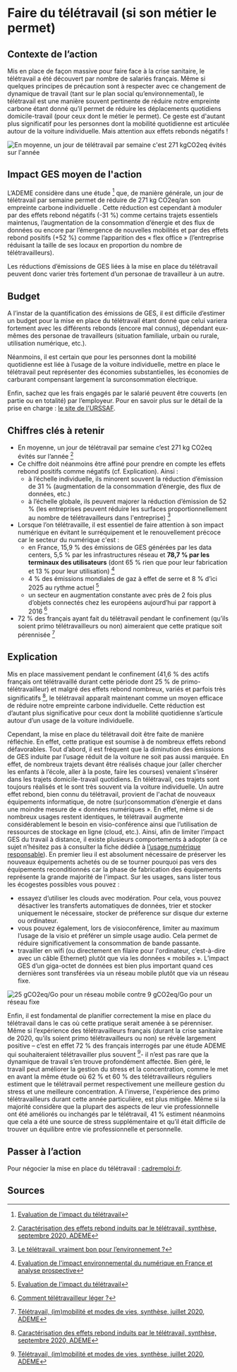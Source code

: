 # Faire du télétravail (si son métier le permet) 

## Contexte de l’action

Mis en place de façon massive pour faire face à la crise sanitaire, le télétravail a été découvert par nombre de salariés français. Même si quelques 
principes de précaution sont à respecter avec ce changement de dynamique de travail (tant sur le plan social qu’environnemental), le télétravail est une 
manière souvent pertinente de réduire notre empreinte carbone étant donné qu’il permet de réduire les déplacements quotidiens domicile-travail (pour ceux 
dont le métier le permet). Ce geste est d'autant plus significatif pour les personnes dont la mobilité quotidienne est articulée autour de la voiture 
individuelle. Mais attention aux effets rebonds négatifs !

![En moyenne, un jour de télétravail par semaine c'est 271 kgCO2eq évités sur l'année](https://ecolab-data.netlify.app/images/Chiffres-cles_Teletravail_v2.png)

## Impact GES moyen de l'action

L’ADEME considère dans une étude [^1] que, de manière générale, un jour de télétravail par semaine permet de réduire de 271 kg CO2eq/an son empreinte
carbone individuelle . Cette réduction est cependant à moduler par des effets rebond négatifs (-31 %) comme certains trajets essentiels maintenus, 
l’augmentation de la consommation d’énergie et des flux de données ou encore par l’émergence de nouvelles mobilités et par des effets rebond positifs (+52 %) comme l’apparition des « flex office » (l’entreprise réduisant la taille de ses locaux en proportion du nombre de télétravailleurs).

Les réductions d’émissions de GES liées à la mise en place du télétravail peuvent donc varier très fortement d’un personae de travailleur à un autre.

## Budget

A l’instar de la quantification des émissions de GES, il est difficile d’estimer un budget pour la mise en place du télétravail étant donné que celui 
variera fortement avec les différents rebonds (encore mal connus), dépendant eux-mêmes des personae de travailleurs (situation familiale, urbain ou rurale, 
utilisation numérique, etc.).

Néanmoins, il est certain que pour les personnes dont la mobilité quotidienne est liée à l’usage de la voiture individuelle, mettre en place le télétravail 
peut représenter des économies substantielles, les économies de carburant compensant largement la surconsommation électrique.

Enfin, sachez que les frais engagés par le salarié peuvent être couverts (en partie ou en totalité) par l’employeur. Pour en savoir plus sur le détail de 
la prise en charge : [le site de l'URSSAF](https://www.urssaf.fr).

## Chiffres clés à retenir

- En moyenne, un jour de télétravail par semaine c’est 271 kg CO2eq évités sur l’année [^2]
- Ce chiffre doit néanmoins être affiné pour prendre en compte les effets rebond positifs comme négatifs (cf. Explication). Ainsi :
  - à l’échelle individuelle, ils minorent souvent la réduction d’émission de 31 % (augmentation de la consommation d’énergie, des flux de données, etc.)
  - à l’échelle globale, ils peuvent majorer la réduction d’émission de 52 % (les entreprises peuvent réduire les surfaces proportionnellement au nombre de 
télétravailleurs dans l'entreprise) [^3]
- Lorsque l’on télétravaille, il est essentiel de faire attention à son impact numérique en évitant le surréquipement et le renouvellement précoce car le secteur du numérique c'est :
  - en France, 15,9 % des émissions de GES générées par les data centers, 5,5 % par les infrastructures réseau et **78,7 % par les terminaux des utilisateurs** (dont 65 % rien que pour leur fabrication et 13 % pour leur utilisation) [^6]
  - 4 % des émissions mondiales de gaz à effet de serre et 8 % d’ici 2025 au rythme actuel [^1]
  - un secteur en augmentation constante avec près de 2 fois plus d’objets connectés chez les européens aujourd’hui par rapport à 2016 [^4]
- 72 % des français ayant fait du télétravail pendant le confinement (qu’ils soient primo télétravailleurs ou non) aimeraient que cette pratique soit 
pérennisée [^5]

## Explication

Mis en place massivement pendant le confinement (41,6 % des actifs français ont télétravaillé durant cette période dont 25 % de primo-télétravailleur) et 
malgré des effets rebond  nombreux, variés et parfois très significatifs  [^2], le télétravail apparaît maintenant comme un moyen efficace de réduire notre 
empreinte carbone individuelle. Cette réduction est d’autant plus significative pour ceux dont la mobilité quotidienne s’articule autour d’un usage de la 
voiture individuelle.

Cependant, la mise en place du télétravail doit être faite de manière réfléchie. En effet, cette pratique est soumise à de nombreux effets rebond 
défavorables. Tout d’abord, il est fréquent que la diminution des émissions de GES induite par l’usage réduit de la voiture ne soit pas aussi marquée. En 
effet, de nombreux trajets devant être réalisés chaque jour (aller chercher les enfants à l’école, aller à la poste, faire les courses) venaient s’insérer 
dans les trajets domicile-travail quotidiens. En télétravail, ces trajets sont toujours réalisés et le sont très souvent via la voiture individuelle. Un 
autre effet rebond, bien connu du télétravail, provient de l'achat de nouveaux équipements informatique, de notre (sur)consommation d’énergie et dans une moindre mesure de « données numériques ». En effet, même si de nombreux usages 
restent identiques, le télétravail augmente considérablement le besoin en visio-conférence ainsi que l’utilisation de ressources de stockage en ligne (cloud,
etc.). Ainsi, afin de limiter l’impact GES du travail à distance, il
existe plusieurs comportements à adopter (à ce sujet n’hésitez pas à consulter la fiche dédiée à [l’usage numérique responsable](https://nosgestesclimat.fr/actions/plus/num%C3%A9rique/usage-responsable)). En premier lieu il est absolument nécessaire de préserver les nouveaux équipements achetés ou de se tourner pourquoi pas vers des équipements reconditionnés car la phase de fabrication des équipements représente la grande majorité de l'impact. Sur les usages, sans  lister tous les écogestes possibles vous pouvez  :
-	essayez d’utiliser les clouds avec modération. Pour cela, vous pouvez désactiver les transferts automatiques de données, trier et stocker uniquement le 
nécessaire, stocker de préference sur disque dur externe ou ordinateur. 
-	vous pouvez également, lors de visioconférence, limiter au maximum l’usage de la visio et préférer un simple usage audio. Cela permet de réduire 
significativement la consommation de bande passante. 
-	travailler en wifi (ou directement en filaire pour l'ordinateur, c’est-à-dire avec un câble Ethernet) plutôt que via les données
« mobiles ». L’impact GES d’un giga-octet de données est bien plus important quand ces dernières sont transférées via un réseau mobile plutôt que via un réseau fixe.

![25 gCO2eq/Go pour un réseau mobile contre 9 gCO2eq/Go pour un réseau fixe](https://ecolab-data.netlify.app/images/Impact_GES_réseaux_data.PNG)


Enfin, il est fondamental de planifier correctement la mise en place du télétravail dans le cas où cette pratique serait amenée à se pérenniser. Même si 
l’expérience des télétravailleurs français (durant la crise sanitaire de 2020, qu’ils soient primo télétravailleurs ou non) se révèle largement positive
– c’est en effet 72 % des français interrogés par une étude ADEME qui souhaiteraient télétravailler plus souvent [^5]- il n’est pas rare que la dynamique de 
travail s’en trouve profondément affectée. Bien géré, le travail peut améliorer la gestion du stress et la concentration, comme le met en avant la même 
étude où 62 % et 60 % des télétravailleurs réguliers estiment que le télétravail permet respectivement une meilleure gestion du stress et une meilleure 
concentration. A l'inverse, l'expérience des primo télétravailleurs durant cette année particulière, est plus mitigée. Même si la majorité considère que la 
plupart des aspects de leur vie professionnelle ont été améliorés ou inchangés par le télétravail, 41 % estiment néanmoins que cela a été une source de 
stress supplémentaire et qu’il était difficile de trouver un équilibre entre vie professionnelle et personnelle. 

## Passer à l’action

Pour négocier la mise en place du télétravail : [cadremploi.fr](https://www.cadremploi.fr/editorial/actualites/actu-emploi/teletravail-leurs-astuces-pour-negocier-des-jours-en-plus).

## Sources

[^1]: [Evaluation de l'impact du télétravail](https://librairie.ademe.fr/mobilite-et-transport/3783-evaluation-de-l-impact-du-teletravail-et-des-tiers-lieux-sur-la-reduction-des-consommations-d-energie-et-des-emissions-de-gaz-a-effet-de-serre-et-sur-l-organisation-des-entreprises.html)
[^2]: [Caractérisation des effets rebond induits par le télétravail, synthèse, septembre 2020, ADEME](https://librairie.ademe.fr/mobilite-et-transport/3776-caracterisation-des-effets-rebond-induits-par-le-teletravail.html)
[^3]: [Le télétravail, vraiment bon pour l’environnement ?](https://presse.ademe.fr/wp-content/uploads/2020/09/ADEME_InfographieTT.pdf)
[^4]: [Comment télétravailleur léger ?](https://librairie.ademe.fr/consommer-autrement/249-comment-teletravailler-leger-.html)
[^5]: [Télétravail, (im)mobilité et modes de vies, synthèse, juillet 2020, ADEME](https://librairie.ademe.fr/consommer-autrement/314-teletravail-immobilite-et-modes-de-vie.html)
[^6]: [Evaluation de l'impact environnemental du numérique en France et analyse prospective](https://www.arcep.fr/uploads/tx_gspublication/etude-numerique-environnement-ademe-arcep-volet02_janv2022.pdf)
